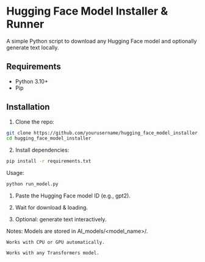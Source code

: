 # Hugging Face Model Installer & Runner

A simple Python script to download any Hugging Face model and optionally generate text locally.

## Requirements
- Python 3.10+  
- Pip

## Installation

1. Clone the repo:
```bash
git clone https://github.com/yourusername/hugging_face_model_installer.git
cd hugging_face_model_installer
``` 
2. Install dependencies: 
```bash 
pip install -r requirements.txt
```
Usage: 
```bash 
python run_model.py
```
   1.  Paste the Hugging Face model ID (e.g., gpt2).

   2.  Wait for download & loading.

   3.  Optional: generate text interactively.

Notes: 
    Models are stored in AI_models/<model_name>/.

    Works with CPU or GPU automatically.

    Works with any Transformers model.
